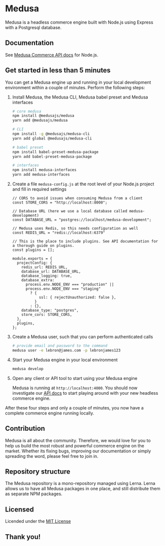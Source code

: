 # Medusa

Medusa is a headless commerce engine built with Node.js using Express with a Postgresql database. 

## Documentation

See [Medusa Commerce API docs](https://docs.medusa-commerce.com/api/store/) for Node.js.

## Get started in less than 5 minutes

You can get a Medusa engine up and running in your local development environment within a couple of minutes. Perform the following steps:

1. Install Medusa, the Medusa CLI, Medusa babel preset and Medusa interfaces

    ```bash
    # core medusa
    npm install @medusajs/medusa
    yarn add @medusajs/medusa

    # CLI
    npm install -g @medusajs/medusa-cli
    yarn add global @medusajs/medusa-cli
    
    # babel preset
    npm install babel-preset-medusa-package
    yarn add babel-preset-medusa-package
    
    # interfaces
    npm install medusa-interfaces
    yarn add medusa-interfaces
    ```
2. Create a file `medusa-config.js` at the root level of your Node.js project and fill in required settings
    ```
    // CORS to avoid issues when consuming Medusa from a client
    const STORE_CORS = "http://localhost:8000";

    // Database URL (here we use a local database called medusa-development)
    const DATABASE_URL = "postgres://localhost/medusa-development";
    
    // Medusa uses Redis, so this needs configuration as well
    const REDIS_URL = "redis://localhost:6379"

    // This is the place to include plugins. See API documentation for a thorough guide on plugins.
    const plugins = [];

    module.exports = {
      projectConfig: {
        redis_url: REDIS_URL,
        database_url: DATABASE_URL,
        database_logging: true,
        database_extra:
          process.env.NODE_ENV === "production" ||
          process.env.NODE_ENV === "staging"
            ? {
                ssl: { rejectUnauthorized: false },
              }
            : {},
        database_type: "postgres",
        store_cors: STORE_CORS,
      },
      plugins,
    };
    ```

3. Create a Medusa user, such that you can perform authenticated calls

    ```bash
    # provide email and password to the command
    medusa user -e lebron@james.com -p lebronjames123
    ```

4. Start your Medusa engine in your local environment

    ```bash
    medusa develop
    ```
    
5. Open any client or API tool to start using your Medusa engine

    Medusa is running at `http://localhost:4000`. You should now investigate our [API docs](https://docs.medusa-commerce.com/api/store/) to start playing around with your new headless commerce engine.

After these four steps and only a couple of minutes, you now have a complete commerce engine running locally. 

## Contribution

Medusa is all about the community. Therefore, we would love for you to help us build the most robust and powerful commerce engine on the market. Whether its fixing bugs, improving our documentation or simply spreading the word, please feel free to join in.

## Repository structure

The Medusa repository is a mono-repository managed using Lerna. Lerna allows us to have all Medusa packages in one place, and still distribute them as separate NPM packages.

## Licensed

Licended under the [MIT License](https://github.com/medusajs/medusa/blob/master/LICENSE)

## Thank you!

